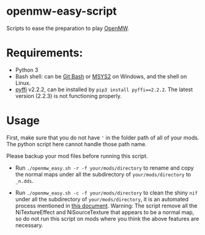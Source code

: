 # openmw-easy-script
Scripts to ease the preparation to play [OpenMW](https://openmw.org/en/).

# Requirements:

* Python 3
* Bash shell: can be [Git Bash](https://gitforwindows.org/) or [MSYS2](https://www.msys2.org/) on Windows, and the shell on Linux.
* [pyffi](https://github.com/niftools/pyffi) v2.2.2, can be installed by `pip3 install pyffi==2.2.2`. The latest version (2.2.3) is not functioning properly.

# Usage

First, make sure that you do not have `'` in the folder path of all of your mods. The python script here cannot handle those path name.

Please backup your mod files before running this script.

* Run `./openmw_easy.sh -r -f your/mods/directory` to rename and copy the normal maps under all the subdirectory of `your/mods/directory` to `_n.dds`. 

* Run `./openmw_easy.sh -c -f your/mods/directory` to clean the shiny `nif` under all the subdirectory of `your/mods/directory`, it is an automated process mentioned in [this document](https://openmw.readthedocs.io/en/openmw-0.41.0/openmw-mods/convert_bump_mapped_mods.html). Warning: The script remove all the NiTextureEffect and NiSourceTexture that appears to be a normal map, so do not run this script on mods where you think the above features are necessary.
